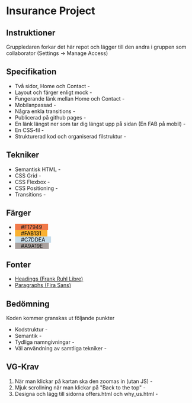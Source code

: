 # Insurance Project

## Instruktioner

Gruppledaren forkar det här repot och lägger till den andra i gruppen som collaborator (Settings -> Manage Access)

## Specifikation

-   Två sidor, Home och Contact -
-   Layout och färger enligt mock -
-   Fungerande länk mellan Home och Contact -
-   Mobilanpassad -
-   Några enkla transitions -
-   Publicerad på github pages -
-   En länk längst ner som tar dig längst upp på sidan (En FAB på mobil) -
-   En CSS-fil -
-   Strukturerad kod och organiserad filstruktur -

## Tekniker

-   Semantisk HTML -
-   CSS Grid -
-   CSS Flexbox -
-   CSS Positioning -
-   Transitions -

## Färger

-   <span style="background-color:#F17949; padding: 0 1rem;">#F17949</span>
-   <span style="background-color:#FAB131; padding: 0 1rem; color: black;">#FAB131</span>
-   <span style="background-color:#C7DDEA; padding: 0 1rem; color: black;">#C7DDEA</span>
-   <span style="background-color:#A9A19E; padding: 0 1rem">#A9A19E</span>

## Fonter

-   [Headings (Frank Ruhl Libre)](https://fonts.google.com/specimen/Frank+Ruhl+Libre)
-   [Paragraphs (Fira Sans)](https://fonts.google.com/specimen/Fira+Sans)

## Bedömning

Koden kommer granskas ut följande punkter

-   Kodstruktur -
-   Semantik -
-   Tydliga namngivningar -
-   Väl användning av samtliga tekniker -

## VG-Krav

1. När man klickar på kartan ska den zoomas in (utan JS) -
1. Mjuk scrollning när man klickar på "Back to the top" -
1. Designa och lägg till sidorna offers.html och why_us.html -

